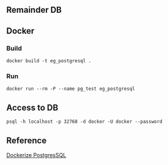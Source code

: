 ## Remainder DB

## Docker
### Build
```
docker build -t eg_postgresql .
```

### Run
```
docker run --rm -P --name pg_test eg_postgresql
```

## Access to DB
```
psql -h localhost -p 32768 -d docker -U docker --password
```

## Reference
[Dockerize PostgresSQL](https://docs.docker.com/engine/examples/postgresql_service/)
